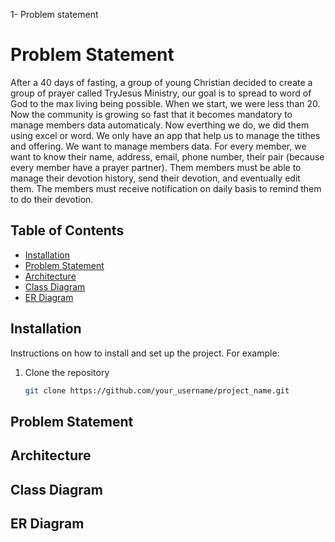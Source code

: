 1- Problem statement

# Problem Statement

After a 40 days of fasting, a group of young Christian decided to create a group of prayer called TryJesus Ministry, our goal is to spread to word of God to the max living being possible. When we start, we were less than 20. Now the community is growing so fast that it becomes mandatory to manage members data automaticaly. Now everthing we do, we did them using excel or word. We only have an app that help us to manage the tithes and offering. We want to manage members data. For every member, we want to know their name, address, email, phone number, their pair (because every member have a prayer partner). Them members must be able to manage their devotion history, send their devotion, and eventually edit them. The members must receive notification on daily basis to remind them to do their devotion. 

## Table of Contents

- [Installation](#installation)
- [Problem Statement](#problemstatement)
- [Architecture](#architecture)
- [Class Diagram](#classdiagram)
- [ER Diagram](#erdiagram)

## Installation

Instructions on how to install and set up the project. For example:

1. Clone the repository
   ```sh
   git clone https://github.com/your_username/project_name.git


## Problem Statement


## Architecture


## Class Diagram


## ER Diagram

